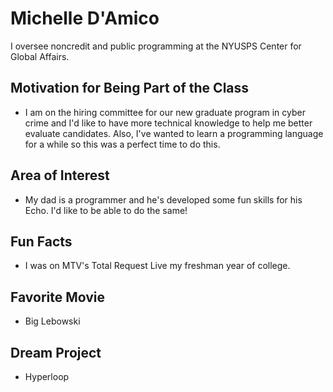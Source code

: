 # Michelle D'Amico

I oversee noncredit and public programming at the NYUSPS Center for Global Affairs.

## Motivation for Being Part of the Class 
- I am on the hiring committee for our new graduate program in cyber crime and I'd like to have more technical knowledge to help me better evaluate candidates. Also, I've wanted to learn a programming language for a while so this was a perfect time to do this.

## Area of Interest 
- My dad is a programmer and he's developed some fun skills for his Echo. I'd like to be able to do the same!

## Fun Facts 
- I was on MTV's Total Request Live my freshman year of college.

## Favorite Movie 
- Big Lebowski

## Dream Project 
- Hyperloop

